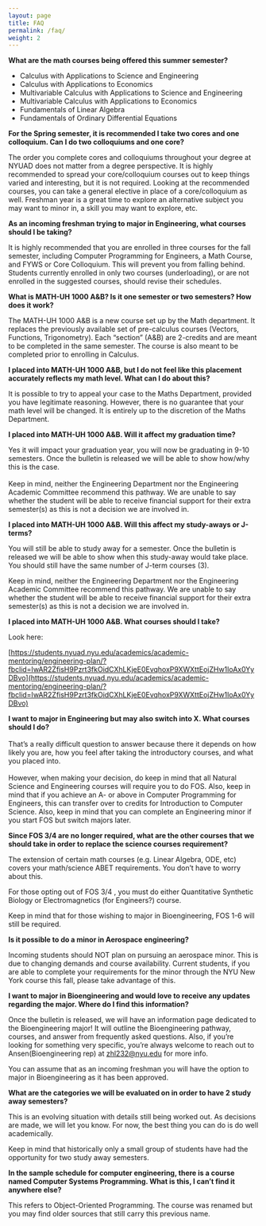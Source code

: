 ```yaml
---
layout: page
title: FAQ
permalink: /faq/
weight: 2
---
```


**What are the math courses being offered this summer semester?**

* Calculus with Applications to Science and Engineering
* Calculus with Applications to Economics
* Multivariable Calculus with Applications to Science and Engineering
* Multivariable Calculus with Applications to Economics
* Fundamentals of Linear Algebra
* Fundamentals of Ordinary Differential Equations


**For the Spring semester, it is recommended I take two cores and one colloquium. Can I do two colloquiums and one core?**

The order you complete cores and colloquiums throughout your degree at NYUAD does not matter from a degree perspective. It is highly recommended to spread your core/colloquium courses out to keep things varied and interesting, but it is not required. Looking at the recommended courses, you can take a general elective in place of a core/colloquium as well. Freshman year is a great time to explore an alternative subject you may want to minor in, a skill you may want to explore, etc.  


**As an incoming freshman trying to major in Engineering, what courses should I be taking?**

It is highly recommended that you are enrolled in three courses for the fall semester, including Computer Programming for Engineers, a Math Course, and FYWS or Core Colloquium. This will prevent you from falling behind. Students currently enrolled in only two courses (underloading), or are not enrolled in the suggested courses, should revise their schedules. 

**What is MATH-UH 1000 A&B? Is it one semester or two semesters? How does it work?**

The MATH-UH 1000 A&B is a new course set up by the Math department. It replaces the previously available set of pre-calculus courses (Vectors, Functions, Trigonometry). Each “section” (A&B) are 2-credits and are meant to be completed in the same semester. The course is also meant to be completed prior to enrolling in Calculus.

**I placed into MATH-UH 1000 A&B, but I do not feel like this placement accurately reflects my math level. What can I do about this?**

It is possible to try to appeal your case to the Maths Department, provided you have legitimate reasoning. However, there is no guarantee that your math level will be changed. It is entirely up to the discretion of the Maths Department. 

**I placed into MATH-UH 1000 A&B. Will it affect my graduation time?**

Yes it will impact your graduation year, you will now be graduating in 9-10 semesters. Once the bulletin is released we will be able to show how/why this is the case.  \
 \
Keep in mind, neither the Engineering Department nor the Engineering Academic Committee recommend this pathway. We are unable to say whether the student will be able to receive financial support for their extra semester(s) as this is not a decision we are involved in.

**I placed into MATH-UH 1000 A&B. Will this affect my study-aways or J-terms?**

You will still be able to study away for a semester. Once the bulletin is released we will be able to show when this study-away would take place. You should still have the same number of J-term courses (3).

Keep in mind, neither the Engineering Department nor the Engineering Academic Committee recommend this pathway. We are unable to say whether the student will be able to receive financial support for their extra semester(s) as this is not a decision we are involved in.

**I placed into MATH-UH 1000 A&B. What courses should I take?**

Look here:

[https://students.nyuad.nyu.edu/academics/academic-mentoring/engineering-plan/?fbclid=IwAR2ZfisH9Pzrt3fkOidCXhLKjeE0EvqhoxP9XWXttEojZHw1loAx0YyDBvo](https://students.nyuad.nyu.edu/academics/academic-mentoring/engineering-plan/?fbclid=IwAR2ZfisH9Pzrt3fkOidCXhLKjeE0EvqhoxP9XWXttEojZHw1loAx0YyDBvo)

**I want to major in Engineering but may also switch into X. What courses should I do?** \
 \
That’s a really difficult question to answer because there it depends on how likely you are, how you feel after taking the introductory courses, and what you placed into.  \
 \
However, when making your decision, do keep in mind that all Natural Science and Engineering courses will require you to do FOS. Also, keep in mind that if you achieve an A- or above in Computer Programming for Engineers, this can transfer over to credits for Introduction to Computer Science. Also, keep in mind that you can complete an Engineering minor if you start FOS but switch majors later.

**Since FOS 3/4 are no longer required, what are the other courses that we should take in order to replace the science courses requirement?**

The extension of certain math courses (e.g. Linear Algebra, ODE, etc) covers your math/science ABET requirements. You don’t have to worry about this. 

For those opting out of FOS 3/4 , you must do either Quantitative Synthetic Biology or Electromagnetics (for Engineers?) course.

Keep in mind that for those wishing to major in Bioengineering, FOS 1-6 will still be required.

**Is it possible to do a minor in Aerospace engineering?**

Incoming students should NOT plan on pursuing an aerospace minor. This is due to changing demands and course availability. Current students, if you are able to complete your requirements for the minor through the NYU New York course this fall, please take advantage of this.

**I want to major in Bioengineering and would love to receive any updates regarding the major. Where do I find this information?**

Once the bulletin is released, we will have an information page dedicated to the Bioengineering major! It will outline the Bioengineering pathway, courses, and answer from frequently asked questions. Also, if you’re looking for something very specific, you’re always welcome to reach out to Ansen(Bioengineering rep) at [zhl232@nyu.edu](mailto:zhl232@nyu.edu) for more info.

You can assume that as an incoming freshman you will have the option to major in Bioengineering as it has been approved.

**What are the categories we will be evaluated on in order to have 2 study away semesters?**

This is an evolving situation with details still being worked out. As decisions are made, we will let you know. For now, the best thing you can do is do well academically.

Keep in mind that historically only a small group of students have had the opportunity for two study away semesters. 

**In the sample schedule for computer engineering, there is a course named Computer Systems Programming. What is this, I can’t find it anywhere else?**

This refers to Object-Oriented Programming. The course was renamed but you may find older sources that still carry this previous name.
